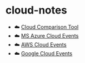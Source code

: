 # cloud-notes 

- ☁️ [Cloud Comparison Tool](https://github.com/angietechcafe/cloud-notes-/blob/main/Cloud%20Comparison%20Tool.md)
- ☁️ [MS Azure Cloud Events](https://azure.microsoft.com/en-us/resources/events)
- ☁️ [AWS Cloud Events](https://aws.amazon.com/events/)
- ☁️ [Google Cloud Events](https://cloud.google.com/events?hl=en)
